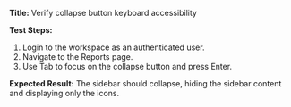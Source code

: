 **Title:** Verify collapse button keyboard accessibility

**Test Steps:**
1. Login to the workspace as an authenticated user.
2. Navigate to the Reports page.
3. Use Tab to focus on the collapse button and press Enter.

**Expected Result:**
The sidebar should collapse, hiding the sidebar content and displaying only the icons.
